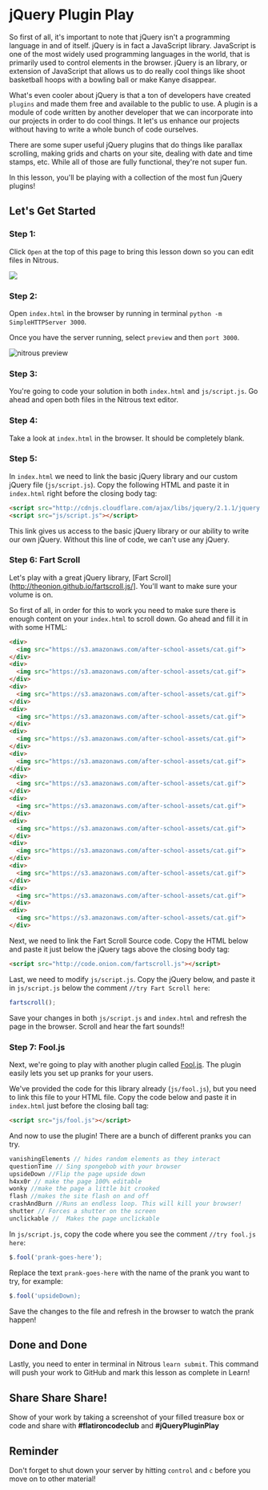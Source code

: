 # jQuery Plugin Play

So first of all, it's important to note that jQuery isn't a programming language in and of itself. jQuery is in fact a JavaScript library. JavaScript is one of the most widely used programming languages in the world, that is primarily used to control elements in the browser. jQuery is an library, or extension of JavaScript that allows us to do really cool things like shoot basketball hoops with a bowling ball or make Kanye disappear.

What's even cooler about jQuery is that a ton of developers have created `plugins` and made them free and available to the public to use. A plugin is a module of code written by another developer that we can incorporate into our projects in order to do cool things. It let's us enhance our projects without having to write a whole bunch of code ourselves.

There are some super useful jQuery plugins that do things like parallax scrolling, making grids and charts on your site, dealing with date and time stamps, etc. While all of those are fully functional, they're not super fun. 

In this lesson, you'll be playing with a collection of the most fun jQuery plugins!

## Let's Get Started

### Step 1:

Click `Open` at the top of this page to bring this lesson down so you can edit files in Nitrous.

<img src="https://s3.amazonaws.com/after-school-assets/new-open-in-nitrous.png">

### Step 2:

Open `index.html` in the browser by running in terminal `python -m SimpleHTTPServer 3000`. 

Once you have the server running, select `preview` and then `port 3000`.

<img src="https://s3.amazonaws.com/after-school-assets/nitrous-preview.png" alt="nitrous preview">


### Step 3:

You're going to code your solution in both `index.html` and `js/script.js`. Go ahead and open both files in the Nitrous text editor. 


### Step 4:

Take a look at `index.html` in the browser. It should be completely blank.


### Step 5:

In `index.html` we need to link the basic jQuery library and our custom jQuery file (`js/script.js`). Copy the following HTML and paste it in `index.html` right before the closing body tag:

```html
<script src="http://cdnjs.cloudflare.com/ajax/libs/jquery/2.1.1/jquery.min.js"></script>
<script src="js/script.js"></script>
```

This link gives us access to the basic jQuery library or our ability to write our own jQuery. Without this line of code, we can't use any jQuery.

### Step 6: Fart Scroll

Let's play with a great jQuery library, [Fart Scroll](http://theonion.github.io/fartscroll.js/]. You'll want to make sure your volume is on.

So first of all, in order for this to work you need to make sure there is enough content on your `index.html` to scroll down. Go ahead and fill it in with some HTML:

```html
<div>
  <img src="https://s3.amazonaws.com/after-school-assets/cat.gif">
</div>
<div>
  <img src="https://s3.amazonaws.com/after-school-assets/cat.gif">
</div>
<div>
  <img src="https://s3.amazonaws.com/after-school-assets/cat.gif">
</div>
<div>
  <img src="https://s3.amazonaws.com/after-school-assets/cat.gif">
</div>
<div>
  <img src="https://s3.amazonaws.com/after-school-assets/cat.gif">
</div>
<div>
  <img src="https://s3.amazonaws.com/after-school-assets/cat.gif">
</div>
<div>
  <img src="https://s3.amazonaws.com/after-school-assets/cat.gif">
</div>
<div>
  <img src="https://s3.amazonaws.com/after-school-assets/cat.gif">
</div>
<div>
  <img src="https://s3.amazonaws.com/after-school-assets/cat.gif">
</div>
<div>
  <img src="https://s3.amazonaws.com/after-school-assets/cat.gif">
</div>
<div>
  <img src="https://s3.amazonaws.com/after-school-assets/cat.gif">
</div>
<div>
  <img src="https://s3.amazonaws.com/after-school-assets/cat.gif">
</div>
<div>
  <img src="https://s3.amazonaws.com/after-school-assets/cat.gif">
</div>
```

Next, we need to link the Fart Scroll Source code. Copy the HTML below and paste it just below the jQuery tags above the closing body tag:

```html
<script src="http://code.onion.com/fartscroll.js"></script>
```

Last, we need to modify `js/script.js`. Copy the jQuery below, and paste it in `js/script.js` below the comment `//try Fart Scroll here`:

```js
fartscroll();
```

Save your changes in both `js/script.js` and `index.html` and refresh the page in the browser. Scroll and hear the fart sounds!!


### Step 7: Fool.js

Next, we're going to play with another plugin called [Fool.js](https://github.com/idiot/fool.js). The plugin easily lets you set up pranks for your users.

We've provided the code for this library already (`js/fool.js`), but you need to link this file to your HTML file. Copy the code below and paste it in `index.html` just before the closing ball tag:

```html
<script src="js/fool.js"></script>
```

And now to use the plugin! There are a bunch of different pranks you can try.

```js
vanishingElements // hides random elements as they interact
questionTime // Sing spongebob with your browser
upsideDown //Flip the page upside down
h4xx0r // make the page 100% editable
wonky //make the page a little bit crooked
flash //makes the site flash on and off
crashAndBurn //Runs an endless loop. This will kill your browser!
shutter // Forces a shutter on the screen
unclickable //  Makes the page unclickable
```

In `js/script.js`, copy the code where you see the comment `//try fool.js here`:

```js
$.fool('prank-goes-here');
```

Replace the text `prank-goes-here` with the name of the prank you want to try, for example:

```js
$.fool('upsideDown);
```

Save the changes to the file and refresh in the browser to watch the prank happen!

## Done and Done

Lastly, you need to enter in terminal in Nitrous `learn submit`. This command will push your work to GitHub and mark this lesson as complete in Learn!

## Share Share Share!
Show of your work by taking a screenshot of your filled treasure box or code and share with **\#flatironcodeclub** and **\#jQueryPluginPlay**

## Reminder 

Don't forget to shut down your server by hitting `control` and `c` before you move on to other material!
